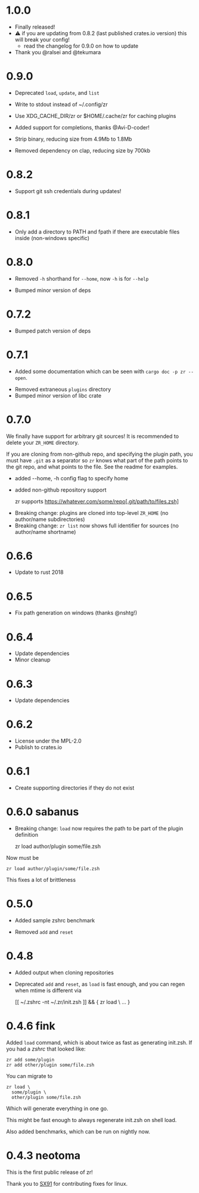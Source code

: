 # 1.0.0
* Finally released!
* :warning: if you are updating from 0.8.2 (last published crates.io version) this will break your config!
  * read the changelog for 0.9.0 on how to update
* Thank you @ralsei and @tekumara

# 0.9.0

* Deprecated `load`, `update`, and `list`
* Write to stdout instead of ~/.config/zr
* Use XDG_CACHE_DIR/zr or $HOME/.cache/zr for caching plugins

* Added support for completions, thanks @Avi-D-coder!

* Strip binary, reducing size from 4.9Mb to 1.8Mb
* Removed dependency on clap, reducing size by 700kb

# 0.8.2

* Support git ssh credentials during updates!

# 0.8.1

* Only add a directory to PATH and fpath if there are executable files inside (non-windows specific)

# 0.8.0

- Removed `-h` shorthand for `--home`, now `-h` is for `--help`
* Bumped minor version of deps

# 0.7.2

* Bumped patch version of deps

# 0.7.1

+ Added some documentation which can be seen with `cargo doc -p zr --open`.
* Removed extraneous `plugins` directory
* Bumped minor version of libc crate

# 0.7.0

We finally have support for arbitrary git sources!
It is recommended to delete your `ZR_HOME` directory.

If you are cloning from non-github repo, and specifying the plugin path, you must have `.git` as a separator so `zr` knows what part of the path points to the git repo, and what points to the file.
See the readme for examples.

+ added --home, -h config flag to specify home
+ added non-github repository support

    zr supports https://whatever.com/some/repo[.git/path/to/files.zsh]

- Breaking change: plugins are cloned into top-level `ZR_HOME` (no author/name subdirectories)
- Breaking change: `zr list` now shows full identifier for sources (no author/name shortname)

# 0.6.6

+ Update to rust 2018

# 0.6.5

+ Fix path generation on windows (thanks @nshtg!)

# 0.6.4

+ Update dependencies
+ Minor cleanup

# 0.6.3

+ Update dependencies

# 0.6.2

+ License under the MPL-2.0
+ Publish to crates.io

# 0.6.1

+ Create supporting directories if they do not exist

# 0.6.0 sabanus

- Breaking change: `load` now requires the path to be part of the plugin definition

    zr load author/plugin some/file.zsh

Now must be

    zr load author/plugin/some/file.zsh

This fixes a lot of brittleness

# 0.5.0

+ Added sample zshrc benchmark
- Removed `add` and `reset`

# 0.4.8

+ Added output when cloning repositories
- Deprecated `add` and `reset`, as `load` is fast enough, and you can regen when mtime is different via

    [[ ~/.zshrc -nt ~/.zr/init.zsh ]] && { zr load \ ... }

# 0.4.6 fink

Added `load` command, which is about twice as fast as generating init.zsh.
If you had a *zshrc* that looked like:

    zr add some/plugin
    zr add other/plugin some/file.zsh

You can migrate to

    zr load \
      some/plugin \
      other/plugin some/file.zsh

Which will generate everything in one go.

This might be fast enough to always regenerate init.zsh on shell load.

Also added benchmarks, which can be run on nightly now.

# 0.4.3 neotoma

This is the first public release of zr!

Thank you to [SX91](https://github.com/SX91) for contributing fixes for linux.
